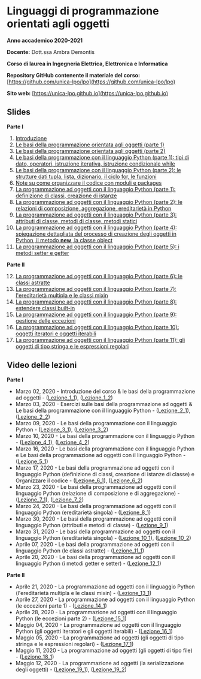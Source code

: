 # Linguaggi di programmazione orientati agli oggetti

**Anno accademico 2020-2021** 

**Docente:** Dott.ssa Ambra Demontis

**Corso di laurea in Ingegneria Elettrica, Elettronica e Informatica**

**Repository GitHub contenente il materiale del corso:** [https://github.com/unica-lpo/lpo](https://github.com/unica-lpo/lpo)

**Sito web:** [https://unica-lpo.github.io](https://unica-lpo.github.io)


## Slides
**Parte I**

1. [Introduzione](https://github.com/unica-lpo/lpo/blob/master/slides/LPO_0_intro_corso.pdf)
2. [Le basi della programmazione orientata agli oggetti (parte 1)](https://github.com/unica-lpo/lpo/blob/master/slides/LPO_1_basi_della_OOP.pdf)
3. [Le basi della programmazione orientata agli oggetti (parte 2)](https://github.com/unica-lpo/lpo/blob/master/slides/LPO_1_basi_della_OOP_parte_2.pdf)
4. [Le basi della programmazione con il linguaggio Python (parte 1): tipi di dato, operatori, istruzione iterativa, istruzione condizionale while](https://github.com/unica-lpo/lpo/blob/master/slides/LPO_2_basi_Python.pdf)
5. [Le basi della programmazione con il linguaggio Python (parte 2): le strutture dati tupla, lista, dizionario, il ciclo for, le funzioni](https://github.com/unica-lpo/lpo/blob/master/slides/LPO_2_basi_Python_parte_2.pdf)
6. [Note su come organizzare il codice con moduli e packages](https://github.com/unica-lpo/lpo/blob/master/slides/LPO_organizzare_il_codice.pdf)
7. [La programmazione ad oggetti con il linguaggio Python (parte 1): definizione di classi, creazione di istanze](https://github.com/unica-lpo/lpo/blob/master/slides/LPO_3_gli_oggetti_in_python_parte_1.pdf)
8. [La programmazione ad oggetti con il linguaggio Python (parte 2): le relazioni di composizione, aggregazione, ereditarietà in Python](https://github.com/unica-lpo/lpo/blob/master/slides/LPO_3_gli_oggetti_in_python_parte_2.pdf)
9. [La programmazione ad oggetti con il linguaggio Python (parte 3): attributi di classe, metodi di classe, metodi statici](https://github.com/unica-lpo/lpo/blob/master/slides/LPO_3_gli_oggetti_in_python_parte_3.pdf)
10. [La programmazione ad oggetti con il linguaggio Python (parte 4): spiegazione dettagliata del processo di creazione degli oggetti in Python, il metodo __new__, la classe object](https://github.com/unica-lpo/lpo/blob/master/slides/LPO_3_gli_oggetti_in_python_parte_4.pdf)
11. [La programmazione ad oggetti con il linguaggio Python (parte 5): i metodi setter e getter](https://github.com/unica-lpo/lpo/blob/master/slides/LPO_3_gli_oggetti_in_python_parte_5.pdf)

**Parte II**

12. [La programmazione ad oggetti con il linguaggio Python (parte 6): le classi astratte](https://github.com/unica-lpo/lpo/blob/master/slides/LPO_3_gli_oggetti_in_python_parte_6.pdf)
13. [La programmazione ad oggetti con il linguaggio Python (parte 7): l'ereditarietà multipla e le classi mixin](https://github.com/unica-lpo/lpo/blob/master/slides/LPO_3_gli_oggetti_in_python_parte_7.pdf)
14. [La programmazione ad oggetti con il linguaggio Python (parte 8): estendere classi built-in](https://github.com/unica-lpo/lpo/blob/master/slides/LPO_3_gli_oggetti_in_python_parte_8.pdf)
15. [La programmazione ad oggetti con il linguaggio Python (parte 9): gestione delle eccezioni](https://github.com/unica-lpo/lpo/blob/master/slides/LPO_3_gli_oggetti_in_python_parte_9.pdf)
16. [La programmazione ad oggetti con il linguaggio Python (parte 10): oggetti iteratori e oggetti iterabili](https://github.com/unica-lpo/lpo/blob/master/slides/LPO_3_gli_oggetti_in_python_parte_10.pdf)
17. [La programmazione ad oggetti con il linguaggio Python (parte 11): gli oggetti di tipo stringa e le espressioni regolari](https://github.com/unica-lpo/lpo/blob/master/slides/LPO_3_gli_oggetti_in_python_parte_11.pdf)


## Video delle lezioni
**Parte I**

- Marzo 02, 2020 - Introduzione del corso & le basi della programmazione ad oggetti - ([Lezione_1_1](https://web.microsoftstream.com/video/68a71e6a-b267-459b-8c8a-5c122e50492e)), ([Lezione_1_2](https://web.microsoftstream.com/video/90ee7023-cbfe-4acb-b892-136659ba2e85)) 
- Marzo 03, 2020 - Esercizi sulle basi della programmazione ad oggetti & Le basi della programmazione con il linguaggio Python - ([Lezione_2_1](https://web.microsoftstream.com/video/884336de-918f-4d2c-ae3d-e7286c6ce20f)), ([Lezione_2_2](https://web.microsoftstream.com/video/d7065748-4562-4978-bfc0-7ebc6217a519)) 
- Marzo 09, 2020 - Le basi della programmazione con il linguaggio Python - ([Lezione_3_1](https://web.microsoftstream.com/video/4742c0c0-21a3-4336-9226-511f01e9b8bb)), ([Lezione_3_2](https://web.microsoftstream.com/video/60aa91a5-020e-48d6-884f-ef078eb9f7d8)) 
- Marzo 10, 2020 - Le basi della programmazione con il linguaggio Python - ([Lezione_4_1](https://web.microsoftstream.com/video/a9eed519-ac54-42d4-92ac-3d57ce6c310c)), ([Lezione_4_2](https://web.microsoftstream.com/video/780b9f50-284e-4c1a-9f08-d37681f525c8)) 
- Marzo 16, 2020 - Le basi della programmazione con il linguaggio Python e Le basi della programmazione ad oggetti con il linguaggio Python - ([Lezione_5_1](https://web.microsoftstream.com/video/88479264-6f19-49a7-9457-6209d366d911))
- Marzo 17, 2020 - Le basi della programmazione ad oggetti con il linguaggio Python (definizione di classi, creazione di istanze di classe) e Organizzare il codice  - ([Lezione_6_1](https://web.microsoftstream.com/video/d54ee6de-9d48-4ab6-8a50-865b48118124)), ([Lezione_6_2](https://web.microsoftstream.com/video/d9426a28-6fe9-4ba4-981e-4e125c6070c5))
- Marzo 23, 2020 - Le basi della programmazione ad oggetti con il linguaggio Python (relazione di composizione e di aggregazione) - ([Lezione_7_1](https://web.microsoftstream.com/video/83d7a258-7394-4022-bf2d-bf1b6c22fcbe)), ([Lezione_7_2](https://web.microsoftstream.com/video/97f10798-2fe4-4b1a-9e2e-242f5d8d5575))
- Marzo 24, 2020 - Le basi della programmazione ad oggetti con il linguaggio Python (ereditarietà singola) - ([Lezione_8_1](https://web.microsoftstream.com/video/34b8d788-57fb-4e58-8773-f7af0be97e8b))
- Marzo 30, 2020 - Le basi della programmazione ad oggetti con il linguaggio Python (attributi e metodi di classe) - ([Lezione_9_1](https://web.microsoftstream.com/video/b64346b5-c82c-4118-80a3-5b1db2d28b27))
- Marzo 31, 2020 - Le basi della programmazione ad oggetti con il linguaggio Python (ereditarietà singola) - ([Lezione_10_1](https://web.microsoftstream.com/video/f63eb777-bc5c-4e8f-91e7-cfdf855880d1)), ([Lezione_10_2](https://web.microsoftstream.com/video/62b85f94-d9c3-4cc3-b3fe-72a4f06db3b3))
- Aprile 07, 2020 - Le basi della programmazione ad oggetti con il linguaggio Python (le classi astratte) - ([Lezione_11_1](https://web.microsoftstream.com/video/78448b4b-3d76-41c0-941b-4ded5f2da60d))
- Aprile 20, 2020 - Le basi della programmazione ad oggetti con il linguaggio Python (i metodi getter e setter) - ([Lezione_12_1](https://web.microsoftstream.com/video/7ecc3cfc-5fb6-403c-8714-06998b2e1f5f))

**Parte II**

- Aprile 21, 2020 - La programmazione ad oggetti con il linguaggio Python (l'ereditarietà multipla e le classi mixin) - ([Lezione_13_1](https://web.microsoftstream.com/video/9e057ce1-40d5-472f-96c8-55bea122f86a))
- Aprile 27, 2020 - La programmazione ad oggetti con il linguaggio Python (le eccezioni parte 1) - ([Lezione_14_1](https://web.microsoftstream.com/video/0b3fd275-002a-4bd3-8dbf-cd5215d74843))
- Aprile 28, 2020 - La programmazione ad oggetti con il linguaggio Python (le eccezioni parte 2) - ([Lezione_15_1](https://web.microsoftstream.com/video/d10a5992-a921-40ab-b17f-1bd3f3beb5fb))
- Maggio 04, 2020 - La programmazione ad oggetti con il linguaggio Python (gli oggetti iteratori e gli oggetti iterabili) - ([Lezione_16_1](https://web.microsoftstream.com/video/441864ca-4ccc-4d05-840f-3672f0a3839f))
- Maggio 05, 2020 - La programmazione ad oggetti (gli oggetti di tipo stringa e le espressioni regolari) - ([Lezione_17_1](https://web.microsoftstream.com/video/c22f150a-2bb2-464a-90a2-991a550b324a))
- Maggio 11, 2020 - La programmazione ad oggetti (gli oggetti di tipo file) - ([Lezione_18_1](https://web.microsoftstream.com/video/c19327c9-1835-46cf-bdf0-69821ea5b99f))
- Maggio 12, 2020 - La programmazione ad oggetti (la serializzazione degli oggetti) - ([Lezione_19_1](https://web.microsoftstream.com/video/0d5467b2-4bc6-4059-88bb-9863ae8f57eb)), ([Lezione_19_2](https://web.microsoftstream.com/video/f574a33f-361b-4baf-8cb8-f284b83fb51d))


